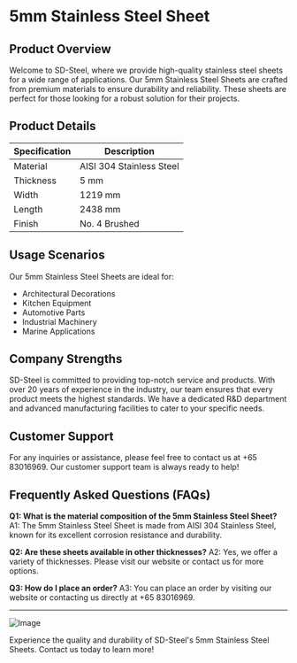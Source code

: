 # 5mm Stainless Steel Sheet

## Product Overview
Welcome to SD-Steel, where we provide high-quality stainless steel sheets for a wide range of applications. Our 5mm Stainless Steel Sheets are crafted from premium materials to ensure durability and reliability. These sheets are perfect for those looking for a robust solution for their projects.

## Product Details
| Specification | Description |
|---------------|-------------|
| Material      | AISI 304 Stainless Steel |
| Thickness     | 5 mm        |
| Width         | 1219 mm     |
| Length        | 2438 mm     |
| Finish        | No. 4 Brushed |

## Usage Scenarios
Our 5mm Stainless Steel Sheets are ideal for:
- Architectural Decorations
- Kitchen Equipment
- Automotive Parts
- Industrial Machinery
- Marine Applications

## Company Strengths
SD-Steel is committed to providing top-notch service and products. With over 20 years of experience in the industry, our team ensures that every product meets the highest standards. We have a dedicated R&D department and advanced manufacturing facilities to cater to your specific needs.

## Customer Support
For any inquiries or assistance, please feel free to contact us at +65 83016969. Our customer support team is always ready to help!

## Frequently Asked Questions (FAQs)
**Q1: What is the material composition of the 5mm Stainless Steel Sheet?**
A1: The 5mm Stainless Steel Sheet is made from AISI 304 Stainless Steel, known for its excellent corrosion resistance and durability.

**Q2: Are these sheets available in other thicknesses?**
A2: Yes, we offer a variety of thicknesses. Please visit our website or contact us for more options.

**Q3: How do I place an order?**
A3: You can place an order by visiting our website or contacting us directly at +65 83016969.

---

![Image](https://github.com/user-attachments/assets/2567258e-e124-4816-932d-1809bd27ef0b)

Experience the quality and durability of SD-Steel's 5mm Stainless Steel Sheets. Contact us today to learn more!